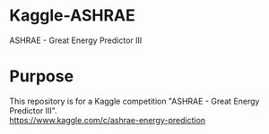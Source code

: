 # Kaggle-ASHRAE
ASHRAE - Great Energy Predictor III

# Purpose
This repository is for a Kaggle competition "ASHRAE - Great Energy Predictor III".<br>
https://www.kaggle.com/c/ashrae-energy-prediction
